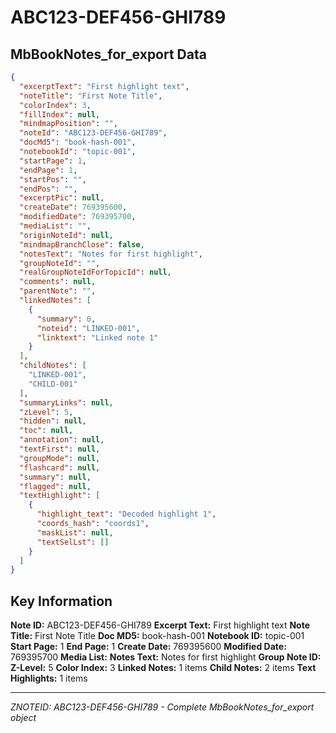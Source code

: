 # ABC123-DEF456-GHI789

## MbBookNotes_for_export Data

```json
{
  "excerptText": "First highlight text",
  "noteTitle": "First Note Title",
  "colorIndex": 3,
  "fillIndex": null,
  "mindmapPosition": "",
  "noteId": "ABC123-DEF456-GHI789",
  "docMd5": "book-hash-001",
  "notebookId": "topic-001",
  "startPage": 1,
  "endPage": 1,
  "startPos": "",
  "endPos": "",
  "excerptPic": null,
  "createDate": 769395600,
  "modifiedDate": 769395700,
  "mediaList": "",
  "originNoteId": null,
  "mindmapBranchClose": false,
  "notesText": "Notes for first highlight",
  "groupNoteId": "",
  "realGroupNoteIdForTopicId": null,
  "comments": null,
  "parentNote": "",
  "linkedNotes": [
    {
      "summary": 0,
      "noteid": "LINKED-001",
      "linktext": "Linked note 1"
    }
  ],
  "childNotes": [
    "LINKED-001",
    "CHILD-001"
  ],
  "summaryLinks": null,
  "zLevel": 5,
  "hidden": null,
  "toc": null,
  "annotation": null,
  "textFirst": null,
  "groupMode": null,
  "flashcard": null,
  "summary": null,
  "flagged": null,
  "textHighlight": [
    {
      "highlight_text": "Decoded highlight 1",
      "coords_hash": "coords1",
      "maskList": null,
      "textSelLst": []
    }
  ]
}
```

## Key Information

**Note ID:** ABC123-DEF456-GHI789
**Excerpt Text:** First highlight text
**Note Title:** First Note Title
**Doc MD5:** book-hash-001
**Notebook ID:** topic-001
**Start Page:** 1
**End Page:** 1
**Create Date:** 769395600
**Modified Date:** 769395700
**Media List:** 
**Notes Text:** Notes for first highlight
**Group Note ID:** 
**Z-Level:** 5
**Color Index:** 3
**Linked Notes:** 1 items
**Child Notes:** 2 items
**Text Highlights:** 1 items

---
*ZNOTEID: ABC123-DEF456-GHI789 - Complete MbBookNotes_for_export object*